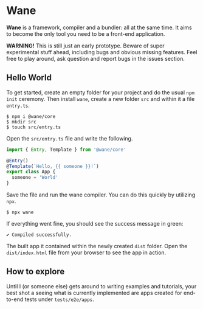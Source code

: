 # Wane

**Wane** is a framework, compiler and a bundler: all at the same time.
It aims to become the only tool you need to be a front-end application.

**WARNING!** This is still just an early prototype.
Beware of super experimental stuff ahead, including bugs and obvious missing features.
Feel free to play around, ask question and report bugs in the issues section.

## Hello World

To get started, create an empty folder for your project and do the usual `npm init` ceremony.
Then install `wane`, create a new folder `src` and within it a file `entry.ts`.

```
$ npm i @wane/core
$ mkdir src
$ touch src/entry.ts
```

Open the `src/entry.ts` file and write the following.

```typescript
import { Entry, Template } from '@wane/core'

@Entry()
@Template(`Hello, {{ someone }}!`)
export class App {
  someone = 'World'
}
```

Save the file and run the wane compiler.
You can do this quickly by utilizing `npx`.

```
$ npx wane
```

If everything went fine, you should see the success message in green:

```
✔ Compiled successfully.
```

The built app it contained within the newly created `dist` folder.
Open the `dist/index.html` file from your browser to see the app in action.

## How to explore

Until I (or someone else) gets around to writing examples and tutorials, your best shot a seeing what is currently implemented are apps created for end-to-end tests under `tests/e2e/apps`.
